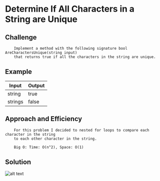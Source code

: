 # Determine If All Characters in a String are Unique

## Challenge
```
	Implement a method with the following signature bool AreCharactersUnique(string input)
	that returns true if all the characters in the string are unique.
```

## Example
|Input|Output|
|-----|-------|
| string | true |
| strings | false |


## Approach and Efficiency
```
	For this problem I decided to nested for loops to compare each character in the string
	to each other character in the string.

	Big O: Time: O(n^2), Space: O(1)
```

## Solution
![alt text](https://github.com/CClemensJr/data-structures-and-algorithms/blob/master/assets/areCharactersUnique.JPG "Are Characters Unique")

